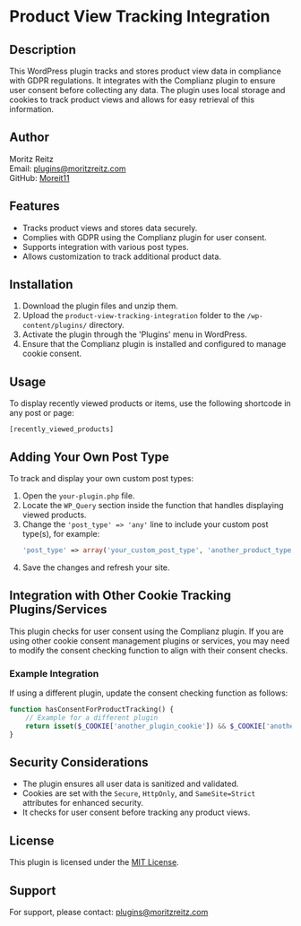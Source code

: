 # Product View Tracking Integration

## Description
This WordPress plugin tracks and stores product view data in compliance with GDPR regulations. It integrates with the Complianz plugin to ensure user consent before collecting any data. The plugin uses local storage and cookies to track product views and allows for easy retrieval of this information.

## Author
Moritz Reitz  
Email: [plugins@moritzreitz.com](mailto:plugins@moritzreitz.com)  
GitHub: [Moreit11](https://github.com/Moreit11)

## Features
- Tracks product views and stores data securely.
- Complies with GDPR using the Complianz plugin for user consent.
- Supports integration with various post types.
- Allows customization to track additional product data.

## Installation
1. Download the plugin files and unzip them.
2. Upload the `product-view-tracking-integration` folder to the `/wp-content/plugins/` directory.
3. Activate the plugin through the 'Plugins' menu in WordPress.
4. Ensure that the Complianz plugin is installed and configured to manage cookie consent.

## Usage
To display recently viewed products or items, use the following shortcode in any post or page:
```
[recently_viewed_products]
```

## Adding Your Own Post Type
To track and display your own custom post types:
1. Open the `your-plugin.php` file.
2. Locate the `WP_Query` section inside the function that handles displaying viewed products.
3. Change the `'post_type' => 'any'` line to include your custom post type(s), for example:
   ```php
   'post_type' => array('your_custom_post_type', 'another_product_type')
   ```
4. Save the changes and refresh your site.

## Integration with Other Cookie Tracking Plugins/Services
This plugin checks for user consent using the Complianz plugin. If you are using other cookie consent management plugins or services, you may need to modify the consent checking function to align with their consent checks.

### Example Integration
If using a different plugin, update the consent checking function as follows:
```php
function hasConsentForProductTracking() {
    // Example for a different plugin
    return isset($_COOKIE['another_plugin_cookie']) && $_COOKIE['another_plugin_cookie'] === 'allow';
}
```

## Security Considerations
- The plugin ensures all user data is sanitized and validated.
- Cookies are set with the `Secure`, `HttpOnly`, and `SameSite=Strict` attributes for enhanced security.
- It checks for user consent before tracking any product views.

## License
This plugin is licensed under the [MIT License](LICENSE).

## Support
For support, please contact: [plugins@moritzreitz.com](mailto:plugins@moritzreitz.com)
